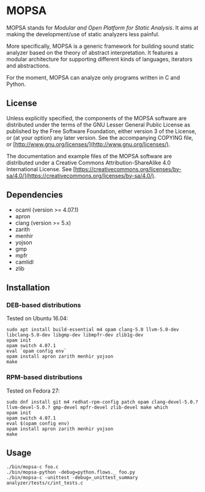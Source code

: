 # MOPSA

MOPSA stands for *Modular and Open Platform for Static Analysis*. It aims at making the development/use of static analyzers less painful.

More specifically, MOPSA is a generic framework for building sound static analyzer based on the theory of abstract interpretation.
It features a modular architecture for supporting different kinds of languages, iterators and abstractions.

For the moment, MOPSA can analyze only programs written in C and Python.


## License

Unless explicitly specified, the components of the MOPSA software are distributed under the terms of the GNU Lesser General Public License as published by the Free Software Foundation, either version 3 of the License, or (at your option) any later version.
See the accompanying COPYING file, or [http://www.gnu.org/licenses/](http://www.gnu.org/licenses/).

The documentation and example files of the MOPSA software are distributed under a Creative Commons Attribution-ShareAlike 4.0 International License. See [https://creativecommons.org/licenses/by-sa/4.0/](https://creativecommons.org/licenses/by-sa/4.0/).


## Dependencies

* ocaml (version >= 4.07.1)
* apron
* clang (version >= 5.x)
* zarith
* menhir
* yojson
* gmp
* mpfr
* camlidl
* zlib

## Installation 

### DEB-based distributions

Tested on Ubuntu 16.04:

```shell
sudo apt install build-essential m4 opam clang-5.0 llvm-5.0-dev libclang-5.0-dev libgmp-dev libmpfr-dev zlib1g-dev
opam init
opam switch 4.07.1
eval `opam config env`
opam install apron zarith menhir yojson
make

```

### RPM-based distributions

Tested on Fedora 27:

```shell
sudo dnf install git m4 redhat-rpm-config patch opam clang-devel-5.0.? llvm-devel-5.0.? gmp-devel mpfr-devel zlib-devel make which
opam init
opam switch 4.07.1
eval $(opam config env)
opam install apron zarith menhir yojson
make

```


## Usage

```shell
./bin/mopsa-c foo.c
./bin/mopsa-python -debug=python.flows._ foo.py
./bin/mopsa-c -unittest -debug=_unittest_summary analyzer/tests/c/int_tests.c
```
